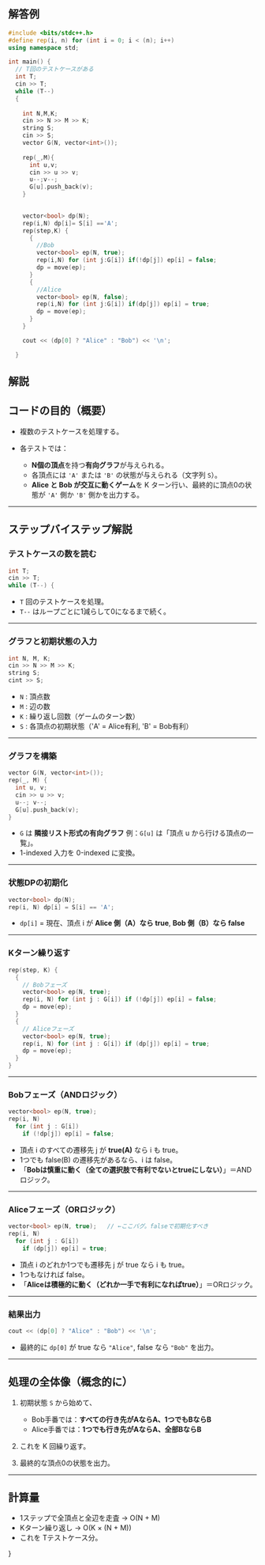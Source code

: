 ## 解答例
```cpp
#include <bits/stdc++.h>
#define rep(i, n) for (int i = 0; i < (n); i++)
using namespace std;

int main() {
  // T回のテストケースがある
  int T;
  cin >> T;
  while (T--)
  {
    
    int N,M,K;
    cin >> N >> M >> K;
    string S;
    cin >> S;
    vector G(N, vector<int>());
    
    rep(_,M){
      int u,v;
      cin >> u >> v;
      u--;v--;
      G[u].push_back(v);
    }
    

    vector<bool> dp(N);
    rep(i,N) dp[i]= S[i] =='A';
    rep(step,K) {
      {
        //Bob
        vector<bool> ep(N, true);
        rep(i,N) for (int j:G[i]) if(!dp[j]) ep[i] = false;
        dp = move(ep);
      }
      {
        //Alice
        vector<bool> ep(N, false);
        rep(i,N) for (int j:G[i]) if(dp[j]) ep[i] = true;
        dp = move(ep);
      }
    }

    cout << (dp[0] ? "Alice" : "Bob") << '\n';

  }
```
## 解説

## コードの目的（概要）

* 複数のテストケースを処理する。
* 各テストでは：

  * **N個の頂点**を持つ**有向グラフ**が与えられる。
  * 各頂点には `'A'` または `'B'` の状態が与えられる（文字列 `S`）。
  * **Alice と Bob が交互に動くゲーム**を K ターン行い、最終的に頂点0の状態が `'A'` 側か `'B'` 側かを出力する。

---

## ステップバイステップ解説

### テストケースの数を読む

```cpp
int T;
cin >> T;
while (T--) {
```

* `T` 回のテストケースを処理。
* `T--` はループごとに1減らして0になるまで続く。

---

### グラフと初期状態の入力

```cpp
int N, M, K;
cin >> N >> M >> K;
string S;
cint >> S;
```


* `N` : 頂点数
* `M` : 辺の数
* `K` : 繰り返し回数（ゲームのターン数）
* `S` : 各頂点の初期状態（'A' = Alice有利, 'B' = Bob有利）

---

### グラフを構築

```cpp
vector G(N, vector<int>());
rep(_, M) {
  int u, v;
  cin >> u >> v;
  u--; v--;
  G[u].push_back(v);
}
```

* `G` は **隣接リスト形式の有向グラフ**
  例：`G[u]` は「頂点 u から行ける頂点の一覧」。
* 1-indexed 入力を 0-indexed に変換。

---

### 状態DPの初期化

```cpp
vector<bool> dp(N);
rep(i, N) dp[i] = S[i] == 'A';
```

* `dp[i]` = 現在、頂点 i が **Alice 側（A）なら true**, **Bob 側（B）なら false**

---

### Kターン繰り返す

```cpp
rep(step, K) {
  {
    // Bobフェーズ
    vector<bool> ep(N, true);
    rep(i, N) for (int j : G[i]) if (!dp[j]) ep[i] = false;
    dp = move(ep);
  }
  {
    // Aliceフェーズ
    vector<bool> ep(N, true);
    rep(i, N) for (int j : G[i]) if (dp[j]) ep[i] = true;
    dp = move(ep);
  }
}
```

---

### Bobフェーズ（ANDロジック）

```cpp
vector<bool> ep(N, true);
rep(i, N)
  for (int j : G[i])
    if (!dp[j]) ep[i] = false;
```

* 頂点 i のすべての遷移先 j が **true(A)** なら i も true。
* 1つでも false(B) の遷移先があるなら、i は false。
* 「**Bobは慎重に動く（全ての選択肢で有利でないとtrueにしない）**」＝ANDロジック。

---

### Aliceフェーズ（ORロジック）

```cpp
vector<bool> ep(N, true);   // ←ここバグ。falseで初期化すべき
rep(i, N)
  for (int j : G[i])
    if (dp[j]) ep[i] = true;
```

* 頂点 i のどれか1つでも遷移先 j が true なら i も true。
* 1つもなければ false。
* 「**Aliceは積極的に動く（どれか一手で有利になればtrue）**」＝ORロジック。


---

### 結果出力

```cpp
cout << (dp[0] ? "Alice" : "Bob") << '\n';
```

* 最終的に `dp[0]` が true なら `"Alice"`, false なら `"Bob"` を出力。

---

##  処理の全体像（概念的に）

1. 初期状態 `S` から始めて、

   * Bob手番では：**すべての行き先がAならA、1つでもBならB**
   * Alice手番では：**1つでも行き先がAならA、全部BならB**
2. これを K 回繰り返す。
3. 最終的な頂点0の状態を出力。

---

## 計算量

* 1ステップで全頂点と全辺を走査 → O(N + M)
* Kターン繰り返し → O(K × (N + M))
* これを Tテストケース分。




  
}
